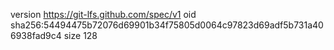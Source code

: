 version https://git-lfs.github.com/spec/v1
oid sha256:54494475b72076d69901b34f75805d0064c97823d69adf5b731a406938fad9c4
size 128
